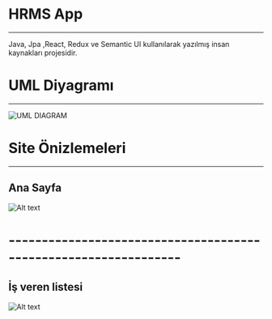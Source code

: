 # HRMS App
----------------------------------------------------------------
Java, Jpa ,React, Redux ve Semantic UI kullanılarak yazılmış insan kaynakları projesidir. 

# UML Diyagramı
----------------------------------------------------------------
![UML DIAGRAM](https://imgur.com/X9p9Jxz.png)

# Site Önizlemeleri
----------------------------------------------------------------
## Ana Sayfa
![Alt text](https://imgur.com/mMNcJ8n.jpg)
# ----------------------------------------------------------------
## İş veren listesi
![Alt text](https://imgur.com/4KWMCbR.jpg)
